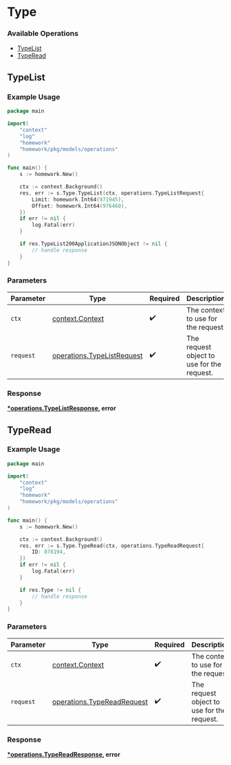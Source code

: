 # Type

### Available Operations

* [TypeList](#typelist)
* [TypeRead](#typeread)

## TypeList

### Example Usage

```go
package main

import(
	"context"
	"log"
	"homework"
	"homework/pkg/models/operations"
)

func main() {
    s := homework.New()

    ctx := context.Background()
    res, err := s.Type.TypeList(ctx, operations.TypeListRequest{
        Limit: homework.Int64(971945),
        Offset: homework.Int64(976460),
    })
    if err != nil {
        log.Fatal(err)
    }

    if res.TypeList200ApplicationJSONObject != nil {
        // handle response
    }
}
```

### Parameters

| Parameter                                                                | Type                                                                     | Required                                                                 | Description                                                              |
| ------------------------------------------------------------------------ | ------------------------------------------------------------------------ | ------------------------------------------------------------------------ | ------------------------------------------------------------------------ |
| `ctx`                                                                    | [context.Context](https://pkg.go.dev/context#Context)                    | :heavy_check_mark:                                                       | The context to use for the request.                                      |
| `request`                                                                | [operations.TypeListRequest](../../models/operations/typelistrequest.md) | :heavy_check_mark:                                                       | The request object to use for the request.                               |


### Response

**[*operations.TypeListResponse](../../models/operations/typelistresponse.md), error**


## TypeRead

### Example Usage

```go
package main

import(
	"context"
	"log"
	"homework"
	"homework/pkg/models/operations"
)

func main() {
    s := homework.New()

    ctx := context.Background()
    res, err := s.Type.TypeRead(ctx, operations.TypeReadRequest{
        ID: 878194,
    })
    if err != nil {
        log.Fatal(err)
    }

    if res.Type != nil {
        // handle response
    }
}
```

### Parameters

| Parameter                                                                | Type                                                                     | Required                                                                 | Description                                                              |
| ------------------------------------------------------------------------ | ------------------------------------------------------------------------ | ------------------------------------------------------------------------ | ------------------------------------------------------------------------ |
| `ctx`                                                                    | [context.Context](https://pkg.go.dev/context#Context)                    | :heavy_check_mark:                                                       | The context to use for the request.                                      |
| `request`                                                                | [operations.TypeReadRequest](../../models/operations/typereadrequest.md) | :heavy_check_mark:                                                       | The request object to use for the request.                               |


### Response

**[*operations.TypeReadResponse](../../models/operations/typereadresponse.md), error**


